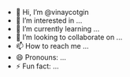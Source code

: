 - 👋 Hi, I’m @vinaycotgin
- 👀 I’m interested in ...
- 🌱 I’m currently learning ...
- 💞️ I’m looking to collaborate on ...
- 📫 How to reach me ...
- 😄 Pronouns: ...
- ⚡ Fun fact: ...

<!---
vinaycotgin/vinaycotgin is a ✨ special ✨ repository because its `README.md` (this file) appears on your GitHub profile.
You can click the Preview link to take a look at your changes.
--->
